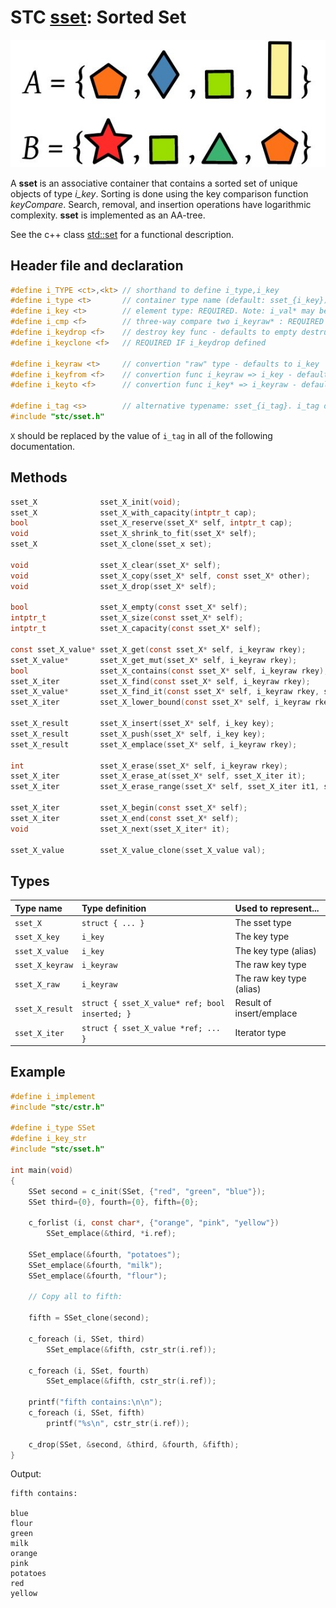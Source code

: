 # STC [sset](../include/stc/sset.h): Sorted Set
![Set](pics/sset.jpg)

A **sset** is an associative container that contains a sorted set of unique objects of type *i_key*. Sorting is done using the key comparison function *keyCompare*. Search, removal, and insertion operations have logarithmic complexity. **sset** is implemented as an AA-tree.

See the c++ class [std::set](https://en.cppreference.com/w/cpp/container/set) for a functional description.

## Header file and declaration

```c
#define i_TYPE <ct>,<kt> // shorthand to define i_type,i_key
#define i_type <t>       // container type name (default: sset_{i_key})
#define i_key <t>        // element type: REQUIRED. Note: i_val* may be specified instead of i_key*.
#define i_cmp <f>        // three-way compare two i_keyraw* : REQUIRED IF i_keyraw is a non-integral type
#define i_keydrop <f>    // destroy key func - defaults to empty destruct
#define i_keyclone <f>   // REQUIRED IF i_keydrop defined

#define i_keyraw <t>     // convertion "raw" type - defaults to i_key
#define i_keyfrom <f>    // convertion func i_keyraw => i_key - defaults to plain copy
#define i_keyto <f>      // convertion func i_key* => i_keyraw - defaults to plain copy

#define i_tag <s>        // alternative typename: sset_{i_tag}. i_tag defaults to i_key
#include "stc/sset.h"
```
`X` should be replaced by the value of `i_tag` in all of the following documentation.

## Methods

```c
sset_X              sset_X_init(void);
sset_X              sset_X_with_capacity(intptr_t cap);
bool                sset_X_reserve(sset_X* self, intptr_t cap);
void                sset_X_shrink_to_fit(sset_X* self);
sset_X              sset_X_clone(sset_x set);

void                sset_X_clear(sset_X* self);
void                sset_X_copy(sset_X* self, const sset_X* other);
void                sset_X_drop(sset_X* self);                                             // destructor

bool                sset_X_empty(const sset_X* self);
intptr_t            sset_X_size(const sset_X* self);
intptr_t            sset_X_capacity(const sset_X* self);

const sset_X_value* sset_X_get(const sset_X* self, i_keyraw rkey);                         // const get
sset_X_value*       sset_X_get_mut(sset_X* self, i_keyraw rkey);                           // return NULL if not found
bool                sset_X_contains(const sset_X* self, i_keyraw rkey);
sset_X_iter         sset_X_find(const sset_X* self, i_keyraw rkey);
sset_X_value*       sset_X_find_it(const sset_X* self, i_keyraw rkey, sset_X_iter* out);   // return NULL if not found
sset_X_iter         sset_X_lower_bound(const sset_X* self, i_keyraw rkey);                 // find closest entry >= rkey

sset_X_result       sset_X_insert(sset_X* self, i_key key);
sset_X_result       sset_X_push(sset_X* self, i_key key);                                  // alias for insert()
sset_X_result       sset_X_emplace(sset_X* self, i_keyraw rkey);

int                 sset_X_erase(sset_X* self, i_keyraw rkey);
sset_X_iter         sset_X_erase_at(sset_X* self, sset_X_iter it);                         // return iter after it
sset_X_iter         sset_X_erase_range(sset_X* self, sset_X_iter it1, sset_X_iter it2);    // return updated it2

sset_X_iter         sset_X_begin(const sset_X* self);
sset_X_iter         sset_X_end(const sset_X* self);
void                sset_X_next(sset_X_iter* it);

sset_X_value        sset_X_value_clone(sset_X_value val);
```

## Types

| Type name         | Type definition                                 | Used to represent...        |
|:------------------|:------------------------------------------------|:----------------------------|
| `sset_X`          | `struct { ... }`                                | The sset type               |
| `sset_X_key`      | `i_key`                                         | The key type                |
| `sset_X_value`    | `i_key`                                         | The key type (alias)        |
| `sset_X_keyraw`   | `i_keyraw`                                      | The raw key type            |
| `sset_X_raw`      | `i_keyraw`                                      | The raw key type (alias)    |
| `sset_X_result`   | `struct { sset_X_value* ref; bool inserted; }`  | Result of insert/emplace    |
| `sset_X_iter`     | `struct { sset_X_value *ref; ... }`             | Iterator type               |

## Example
```c
#define i_implement
#include "stc/cstr.h"

#define i_type SSet
#define i_key_str
#include "stc/sset.h"

int main(void)
{
    SSet second = c_init(SSet, {"red", "green", "blue"});
    SSet third={0}, fourth={0}, fifth={0};

    c_forlist (i, const char*, {"orange", "pink", "yellow"})
        SSet_emplace(&third, *i.ref);

    SSet_emplace(&fourth, "potatoes");
    SSet_emplace(&fourth, "milk");
    SSet_emplace(&fourth, "flour");

    // Copy all to fifth:

    fifth = SSet_clone(second);

    c_foreach (i, SSet, third)
        SSet_emplace(&fifth, cstr_str(i.ref));

    c_foreach (i, SSet, fourth)
        SSet_emplace(&fifth, cstr_str(i.ref));

    printf("fifth contains:\n\n");
    c_foreach (i, SSet, fifth)
        printf("%s\n", cstr_str(i.ref));

    c_drop(SSet, &second, &third, &fourth, &fifth);
}
```
Output:
```
fifth contains:

blue
flour
green
milk
orange
pink
potatoes
red
yellow
```
